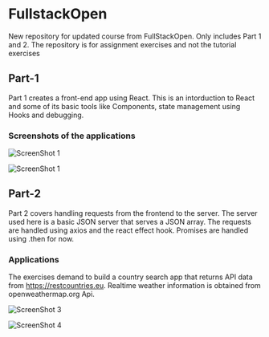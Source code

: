 
  
# FullstackOpen

New repository for updated course from FullStackOpen. Only includes Part 1 and 2. The repository is for assignment exercises and not the tutorial exercises

## Part-1 
Part 1 creates a front-end app using React. This is an intorduction to React and some of its basic tools like Components, state management using Hooks and debugging. 

### Screenshots of the applications



   ![ScreenShot 1](https://github.com/Prashanga/Images-For-Web/blob/master/1.1.png)
   

 
   ![ScreenShot 1](https://github.com/Prashanga/Images-For-Web/blob/master/1.2.png)
    
  ## Part-2
  
  Part 2 covers handling requests from the frontend to the server. The server used here is a basic JSON server that serves a JSON array. The requests are handled using axios and the react effect hook. Promises are handled using .then for now.
  
  ### Applications
  The exercises demand to build a country search app that returns API data from https://restcountries.eu. Realtime weather information is obtained from openweathermap.org Api.
  
   ![ScreenShot 3](https://github.com/Prashanga/Images-For-Web/blob/master/2.1.png)
   

 
   ![ScreenShot 4](https://github.com/Prashanga/Images-For-Web/blob/master/2.2.png)
  
  
